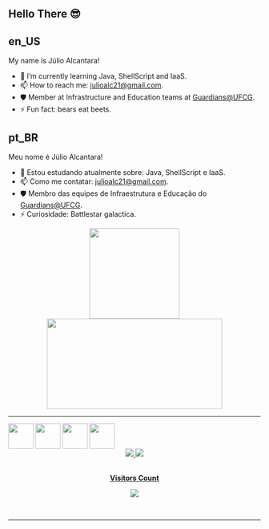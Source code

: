 ## Hello There 😎
<p align="center">
</p>

## en_US   

My name is Júlio Alcantara! 

- 🌱 I’m currently learning Java, ShellScript and IaaS.
- 📫 How to reach me: julioalc21@gmail.com.
- 🛡️ Member at Infrastructure and Education teams at [Guardians@UFCG](https://github.com/Guardians-DSC).
- ⚡ Fun fact: bears eat beets.

## pt_BR 
Meu nome é Júlio Alcantara!

- 🌱 Estou estudando atualmente sobre: Java, ShellScript e IaaS.
- 📫 Como me contatar: julioalc21@gmail.com.
- 🛡️ Membro das equipes de Infraestrutura e Educação do [Guardians@UFCG](https://github.com/Guardians-DSC).
- ⚡ Curiosidade: Battlestar galactica.



<div align="center">
  <a href="https://github.com/alcantarajulio">
  <img height="180em" src="https://github-readme-stats.vercel.app/api?username=alcantarajulio&show_icons=true&theme=tokyonight&include_all_commits=true&count_private=true"/>
  <img height="180em" width="350em" src="https://github-readme-stats.vercel.app/api/top-langs/?username=alcantarajulio&layout=compact&langs_count=7&theme=tokyonight"/>
</div>
 
 * * *
 <div align="center" style="display: inline-block">
   <img align="center" height="50" width="50" src="https://cdn.jsdelivr.net/gh/devicons/devicon/icons/python/python-original.svg" />
   <img align="center" height="50" width="50" src="https://cdn.jsdelivr.net/gh/devicons/devicon/icons/linux/linux-original.svg" />
   <img align="center" height="50" width="50" src="https://cdn.jsdelivr.net/gh/devicons/devicon/icons/java/java-original.svg" />
   <img align="center" height="50" width="50" src="https://cdn.jsdelivr.net/gh/devicons/devicon//icons/html5/html5-original.svg" />
  </div>
  
 <br>
 <div align="center">
  <a href="https://www.linkedin.com/in/j%C3%BAlio-alcantara-6b23451a0/"> <img src="https://img.shields.io/badge/LinkedIn-0077B5?style=for-the-badge&logo=linkedin&logoColor=white"</a>
  <a href="https://www.instagram.com/_j_ulio"> <img src="https://img.shields.io/badge/Instagram-E4405F?style=for-the-badge&logo=instagram&logoColor=white"</a>
</div>
    
    
<div align="center">
<br><p align="centre"><b>Visitors Count</b></p>  
<p align="center"><img align="center" src="https://profile-counter.glitch.me/{alcantarajulio}/count.svg" /></p> 
<br></div>
    
* * *

